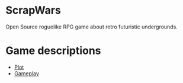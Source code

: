 # ScrapWars
Open Source roguelike RPG game about retro futuristic undergrounds.

# Game descriptions
* [Plot](docs/Plot.md)
* [Gameplay](docs/Gameplay.md)